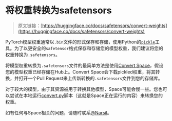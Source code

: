 # 将权重转换为safetensors

> 原文链接：[https://huggingface.co/docs/safetensors/convert-weights](https://huggingface.co/docs/safetensors/convert-weights)

PyTorch模型权重通常以`.bin`文件的形式保存和存储，使用Python的[`pickle`](https://docs.python.org/3/library/pickle.html)工具。为了以更安全的`safetensor`格式保存和存储您的模型权重，我们建议将您的权重转换为`.safetensors`。

将模型权重转换为`.safetensors`文件的最简单方法是使用[Convert Space](https://huggingface.co/spaces/diffusers/convert)，假设您的模型权重已经存储在Hub上。Convert Space会下载pickled权重，将其转换，并打开一个Pull Request来上传新转换的`.safetensors`文件到您的存储库。

对于较大的模型，由于其资源被用于转换其他模型，Space可能会慢一些。您也可以尝试在本地运行[convert.py](https://github.com/huggingface/safetensors/blob/main/bindings/python/convert.py)脚本（这就是Space正在运行的内容）来转换您的权重。

如有任何与Space相关的问题，请随时联系[@Narsil](https://huggingface.co/Narsil)。
